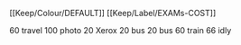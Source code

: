 [[Keep/Colour/DEFAULT]] [[Keep/Label/EXAMs-COST]]

60 travel
100 photo
20 Xerox
20 bus
20 bus 
60 train 
66 idly

